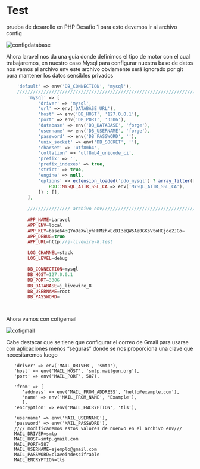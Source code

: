 # Test
prueba de desarollo en PHP 
Desafio 1 para esto devemos ir al archivo config 

![configdatabase](https://user-images.githubusercontent.com/53823068/110564471-41a36d80-8123-11eb-861f-224537842474.JPG)

Ahora laravel nos da una guía donde definimos el tipo de motor con el cual trabajaremos, en nuestro caso Mysql para configurar nuestra base de datos nos vamos al archivo env este archivo obviamente será ignorado por git para mantener los datos sensibles privados 
```php
    'default' => env('DB_CONNECTION', 'mysql'),
    /////////////////////////////////////////////////////////////////////////////////
        'mysql' => [
            'driver' => 'mysql',
            'url' => env('DATABASE_URL'),
            'host' => env('DB_HOST', '127.0.0.1'),
            'port' => env('DB_PORT', '3306'),
            'database' => env('DB_DATABASE', 'forge'),
            'username' => env('DB_USERNAME', 'forge'),
            'password' => env('DB_PASSWORD', ''),
            'unix_socket' => env('DB_SOCKET', ''),
            'charset' => 'utf8mb4',
            'collation' => 'utf8mb4_unicode_ci',
            'prefix' => '',
            'prefix_indexes' => true,
            'strict' => true,
            'engine' => null,
            'options' => extension_loaded('pdo_mysql') ? array_filter([
                PDO::MYSQL_ATTR_SSL_CA => env('MYSQL_ATTR_SSL_CA'),
            ]) : [],
        ],
        
        //////////////// archivo env/////////////////////////////////////
        
        APP_NAME=Laravel
        APP_ENV=local
        APP_KEY=base64:QYo9eXwlyhHHMzhxEcDI3eQW5Ae0GKsVtoHCjoe2JGo=
        APP_DEBUG=true
        APP_URL=http://j-livewire-8.test

        LOG_CHANNEL=stack
        LOG_LEVEL=debug

        DB_CONNECTION=mysql
        DB_HOST=127.0.0.1
        DB_PORT=3306
        DB_DATABASE=j_livewire_8
        DB_USERNAME=root
        DB_PASSWORD=

	
```
Ahora vamos con cofigemail 


![cofigmail](https://user-images.githubusercontent.com/53823068/110571152-83391600-812d-11eb-8eec-19693402051b.JPG)

Cabe destacar que se tiene que configurar el correo de Gmail para usarse con aplicaciones menos “seguras” donde se nos proporciona una clave que necesitaremos luego 
```
   'driver' => env('MAIL_DRIVER', 'smtp'),
   'host' => env('MAIL_HOST', 'smtp.mailgun.org'),
   'port' => env('MAIL_PORT', 587),

   'from' => [
      'address' => env('MAIL_FROM_ADDRESS', 'hello@example.com'),
      'name' => env('MAIL_FROM_NAME', 'Example'),
      ],
   'encryption' => env('MAIL_ENCRYPTION', 'tls'),

   'username' => env('MAIL_USERNAME'),
   'password' => env('MAIL_PASSWORD'),
   //// modificaremos estos valores de nuenvo en el archivo env/// 
   MAIL_DRIVER=smtp
   MAIL_HOST=smtp.gmail.com
   MAIL_PORT=587
   MAIL_USERNAME=ejemplo@gmail.com
   MAIL_PASSWORD=claveindescifrable
   MAIL_ENCRYPTION=tls
   
```

